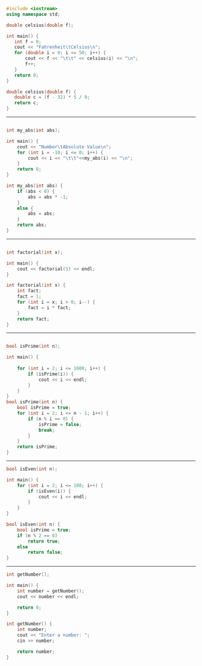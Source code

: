  ```cpp
 #include <iostream>
using namespace std;

double celsius(double f);

int main() {
	int f = 0;
	cout << "Fahrenheit\tCelsius\n";
	for (double i = 0; i <= 50; i++) {
		cout << f << "\t\t" << celsius(i) << "\n";
		f++;
	}
	return 0;
}

double celsius(double f) {
	double c = (f - 32) * 5 / 9;
	return c;
}
```
--------------------------------------------------------
```cpp

int my_abs(int abs);

int main() {
	cout << "Number\tAbsolute Value\n";
	for (int i = -10; i <= 0; i++) {
		cout << i << "\t\t"<<my_abs(i) << "\n";
	}
	return 0;
}

int my_abs(int abs) {
	if (abs < 0) {
		abs = abs * -1;
	}
	else {
		abs = abs;
	}
	return abs;
}
```
--------------------------------------------------------
```cpp

int factorial(int x);

int main() {
	cout << factorial(5) << endl;
}

int factorial(int x) {
	int fact;
	fact = 1;
	for (int i = x; i > 0; i--) {
		fact = i * fact;
	}
	return fact;
}
```
--------------------------------------------------------
```cpp

bool isPrime(int n);

int main() {
	
	for (int i = 2; i <= 1000; i++) {
		if (isPrime(i)) {
			cout << i << endl;
		}
	}
}
bool isPrime(int n) {
	bool isPrime = true;
	for (int i = 2; i <= n - 1; i++) {
		if (n % i == 0) {
			isPrime = false;
			break;
		}
	}
	return isPrime;
}
```
--------------------------------------------------------
```cpp
bool isEven(int n);

int main() {
	for (int i = 2; i <= 100; i++) {
		if (isEven(i)) {
			cout << i << endl;
		}
	}
}

bool isEven(int n) {
	bool isPrime = true;
	if (n % 2 == 0) 
		return true;
	else
		return false;
}
```
--------------------------------------------------------
```cpp
int getNumber();

int main() {
	int number = getNumber();
	cout << number << endl;

	return 0;
}

int getNumber() {
	int number;
	cout << "Enter a number: ";
	cin >> number;

	return number;
}
```
